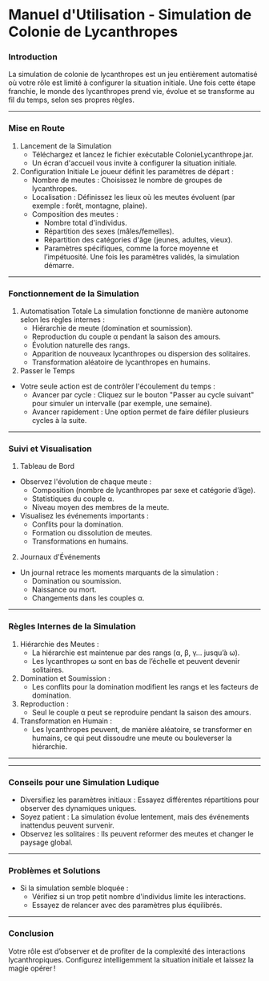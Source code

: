 # Manuel d'Utilisation - Simulation de Colonie de Lycanthropes

### Introduction
La simulation de colonie de lycanthropes est un jeu entièrement automatisé où votre rôle est limité à configurer la situation initiale. Une fois cette étape franchie, le monde des lycanthropes prend vie, évolue et se transforme au fil du temps, selon ses propres règles.

-------

### Mise en Route
1. Lancement de la Simulation
   * Téléchargez et lancez le fichier exécutable ColonieLycanthrope.jar.
   * Un écran d'accueil vous invite à configurer la situation initiale.
2. Configuration Initiale
Le joueur définit les paramètres de départ :
    * Nombre de meutes : Choisissez le nombre de groupes de lycanthropes.
    * Localisation : Définissez les lieux où les meutes évoluent (par exemple : forêt, montagne, plaine).
    * Composition des meutes :
       * Nombre total d'individus.
       * Répartition des sexes (mâles/femelles).
       * Répartition des catégories d'âge (jeunes, adultes, vieux).
       * Paramètres spécifiques, comme la force moyenne et l’impétuosité.
Une fois les paramètres validés, la simulation démarre.

-------

### Fonctionnement de la Simulation
1. Automatisation Totale
La simulation fonctionne de manière autonome selon les règles internes :
   * Hiérarchie de meute (domination et soumission).
   * Reproduction du couple α pendant la saison des amours.
   * Évolution naturelle des rangs.
   * Apparition de nouveaux lycanthropes ou dispersion des solitaires.
   * Transformation aléatoire de lycanthropes en humains.
2. Passer le Temps

* Votre seule action est de contrôler l'écoulement du temps :
   * Avancer par cycle : Cliquez sur le bouton "Passer au cycle suivant" pour simuler un intervalle (par exemple, une semaine).
   * Avancer rapidement : Une option permet de faire défiler plusieurs cycles à la suite.

-------

### Suivi et Visualisation
1. Tableau de Bord
* Observez l'évolution de chaque meute :
   * Composition (nombre de lycanthropes par sexe et catégorie d’âge).
   * Statistiques du couple α.
   * Niveau moyen des membres de la meute.
* Visualisez les événements importants :
   * Conflits pour la domination.
   * Formation ou dissolution de meutes.
   * Transformations en humains.
2. Journaux d'Événements

* Un journal retrace les moments marquants de la simulation :
   * Domination ou soumission.
   * Naissance ou mort.
   * Changements dans les couples α.
 
-------

### Règles Internes de la Simulation
1. Hiérarchie des Meutes :
   * La hiérarchie est maintenue par des rangs (α, β, γ... jusqu’à ω).
   * Les lycanthropes ω sont en bas de l’échelle et peuvent devenir solitaires.
2. Domination et Soumission :
   * Les conflits pour la domination modifient les rangs et les facteurs de domination.
3. Reproduction :
   * Seul le couple α peut se reproduire pendant la saison des amours.
4. Transformation en Humain :
   * Les lycanthropes peuvent, de manière aléatoire, se transformer en humains, ce qui peut dissoudre une meute ou bouleverser la hiérarchie.

-------
-------
### Conseils pour une Simulation Ludique
* Diversifiez les paramètres initiaux : Essayez différentes répartitions pour observer des dynamiques uniques.
* Soyez patient : La simulation évolue lentement, mais des événements inattendus peuvent survenir.
* Observez les solitaires : Ils peuvent reformer des meutes et changer le paysage global.

-------

### Problèmes et Solutions
* Si la simulation semble bloquée :
   * Vérifiez si un trop petit nombre d'individus limite les interactions.
   * Essayez de relancer avec des paramètres plus équilibrés.
 
-------

### Conclusion
Votre rôle est d’observer et de profiter de la complexité des interactions lycanthropiques. Configurez intelligemment la situation initiale et laissez la magie opérer !
